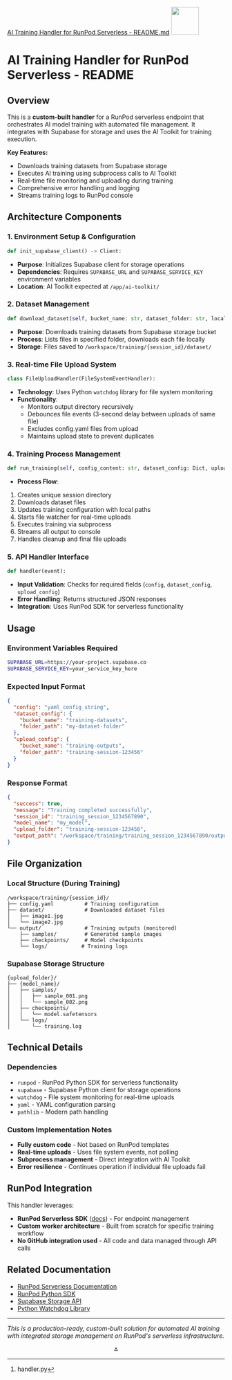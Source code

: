 [AI Training Handler for RunPod Serverless - README.md](https://github.com/user-attachments/files/22233899/AI.Training.Handler.for.RunPod.Serverless.-.README.md)
<img src="https://r2cdn.perplexity.ai/pplx-full-logo-primary-dark%402x.png" style="height:64px;margin-right:32px"/>

# AI Training Handler for RunPod Serverless - README

## Overview

This is a **custom-built handler** for a RunPod serverless endpoint that orchestrates AI model training with automated file management. It integrates with Supabase for storage and uses the AI Toolkit for training execution.

**Key Features:**

- Downloads training datasets from Supabase storage
- Executes AI training using subprocess calls to AI Toolkit
- Real-time file monitoring and uploading during training
- Comprehensive error handling and logging
- Streams training logs to RunPod console


## Architecture Components

### 1. **Environment Setup \& Configuration**

```python
def init_supabase_client() -> Client:
```

- **Purpose**: Initializes Supabase client for storage operations
- **Dependencies**: Requires `SUPABASE_URL` and `SUPABASE_SERVICE_KEY` environment variables
- **Location**: AI Toolkit expected at `/app/ai-toolkit/`


### 2. **Dataset Management**

```python
def download_dataset(self, bucket_name: str, dataset_folder: str, local_path: Path):
```

- **Purpose**: Downloads training datasets from Supabase storage bucket
- **Process**: Lists files in specified folder, downloads each file locally
- **Storage**: Files saved to `/workspace/training/{session_id}/dataset/`


### 3. **Real-time File Upload System**

```python
class FileUploadHandler(FileSystemEventHandler):
```

- **Technology**: Uses Python `watchdog` library for file system monitoring
- **Functionality**:
    - Monitors output directory recursively
    - Debounces file events (3-second delay between uploads of same file)
    - Excludes config.yaml files from upload
    - Maintains upload state to prevent duplicates


### 4. **Training Process Management**

```python
def run_training(self, config_content: str, dataset_config: Dict, upload_config: Dict):
```

- **Process Flow**:

1. Creates unique session directory
2. Downloads dataset files
3. Updates training configuration with local paths
4. Starts file watcher for real-time uploads
5. Executes training via subprocess
6. Streams all output to console
7. Handles cleanup and final file uploads


### 5. **API Handler Interface**

```python
def handler(event):
```

- **Input Validation**: Checks for required fields (`config`, `dataset_config`, `upload_config`)
- **Error Handling**: Returns structured JSON responses
- **Integration**: Uses RunPod SDK for serverless functionality


## Usage

### Environment Variables Required

```bash
SUPABASE_URL=https://your-project.supabase.co
SUPABASE_SERVICE_KEY=your_service_key_here
```


### Expected Input Format

```json
{
  "config": "yaml_config_string",
  "dataset_config": {
    "bucket_name": "training-datasets",
    "folder_path": "my-dataset-folder"
  },
  "upload_config": {
    "bucket_name": "training-outputs", 
    "folder_path": "training-session-123456"
  }
}
```


### Response Format

```json
{
  "success": true,
  "message": "Training completed successfully",
  "session_id": "training_session_1234567890",
  "model_name": "my_model",
  "upload_folder": "training-session-123456",
  "output_path": "/workspace/training/training_session_1234567890/output"
}
```


## File Organization

### Local Structure (During Training)

```
/workspace/training/{session_id}/
├── config.yaml          # Training configuration
├── dataset/             # Downloaded dataset files
│   ├── image1.jpg
│   └── image2.jpg
└── output/              # Training outputs (monitored)
    ├── samples/         # Generated sample images
    ├── checkpoints/     # Model checkpoints
    └── logs/           # Training logs
```


### Supabase Storage Structure

```
{upload_folder}/
├── {model_name}/
│   ├── samples/
│   │   ├── sample_001.png
│   │   └── sample_002.png
│   ├── checkpoints/
│   │   └── model.safetensors
│   └── logs/
│       └── training.log
```


## Technical Details

### Dependencies

- `runpod` - RunPod Python SDK for serverless functionality
- `supabase` - Supabase Python client for storage operations
- `watchdog` - File system monitoring for real-time uploads
- `yaml` - YAML configuration parsing
- `pathlib` - Modern path handling


### Custom Implementation Notes

- **Fully custom code** - Not based on RunPod templates
- **Real-time uploads** - Uses file system events, not polling
- **Subprocess management** - Direct integration with AI Toolkit
- **Error resilience** - Continues operation if individual file uploads fail


## RunPod Integration

This handler leverages:

- **RunPod Serverless SDK** ([docs](https://docs.runpod.io/serverless)) - For endpoint management
- **Custom worker architecture** - Built from scratch for specific training workflow
- **No GitHub integration used** - All code and data managed through API calls


## Related Documentation

- [RunPod Serverless Documentation](https://docs.runpod.io/serverless)
- [RunPod Python SDK](https://github.com/runpod/runpod-python)
- [Supabase Storage API](https://supabase.com/docs/guides/storage)
- [Python Watchdog Library](https://pythonhosted.org/watchdog/)

***

*This is a production-ready, custom-built solution for automated AI training with integrated storage management on RunPod's serverless infrastructure.*
<span style="display:none">[^1]</span>

<div style="text-align: center">⁂</div>

[^1]: handler.py

